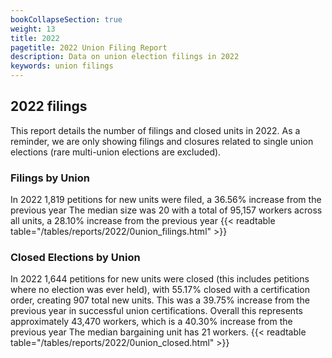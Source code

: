 ```yaml
---
bookCollapseSection: true
weight: 13
title: 2022
pagetitle: 2022 Union Filing Report
description: Data on union election filings in 2022
keywords: union filings
---
```


## 2022 filings

This report details the number of filings and closed units in 2022. As a reminder, we are only showing filings and closures related to single union elections (rare multi-union elections are excluded).

### Filings by Union
In 2022 1,819 petitions for new units were filed, a 36.56% increase from the previous year The median size was 20 with a total of 95,157 workers across all units, a 28.10% increase from the previous year
{{< readtable table="/tables/reports/2022/0union_filings.html" >}}

### Closed Elections by Union
In 2022 1,644 petitions for new units were closed (this includes petitions where no election was ever held), with 55.17% closed with a certification order, creating 907 total new units. This was a 39.75% increase from the previous year in successful union certifications. Overall this represents approximately 43,470 workers, which is a 40.30% increase from the previous year The median bargaining unit has 21 workers.
{{< readtable table="/tables/reports/2022/0union_closed.html" >}}
